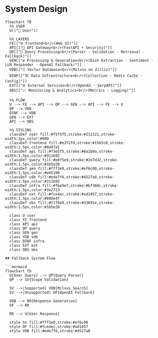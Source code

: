 # System Design

```mermaid
flowchart TB
  %% USER
  U(("👤 User"))

  %% LAYERS
  FE[["🌐 Frontend<br/>(Web UI)"]]
  API[["🚪 API Gateway<br/>(FastAPI + Security)"]]
  QP[["🧠 Query Processing<br/>(Parser · Validation · Retrieval · Fallback)"]]
  GEN[["⚙️ Processing & Generation<br/>(Dish Extraction · Sentiment · LLM Responder · OpenAI Fallback)"]]
  VDB[["🗄️ Vector Database<br/>(Milvus on Zilliz)"]]
  DINF[["🏗️ Data Infrastructure<br/>(Collection · Redis Cache · Config)"]]
  EXT[["🌐 External Services<br/>(OpenAI · SerpAPI)"]]
  OBS[["📈 Monitoring & Analytics<br/>(Metrics · Logging)"]]

  %% FLOW
  U --> FE --> API --> QP --> GEN --> API --> FE --> U
  QP --> VDB
  DINF --> VDB
  GEN --> EXT
  API --> OBS

  %% STYLING
  classDef user fill:#f5f5f5,stroke:#212121,stroke-width:2px,color:#000
  classDef frontend fill:#e3f2fd,stroke:#1565c0,stroke-width:1.5px,color:#0d47a1
  classDef api fill:#f3e5f5,stroke:#6a1b9a,stroke-width:1.5px,color:#311b92
  classDef query fill:#e8f5e9,stroke:#2e7d32,stroke-width:1.5px,color:#1b5e20
  classDef gen fill:#fff3e0,stroke:#ef6c00,stroke-width:1.5px,color:#e65100
  classDef vdb fill:#ede7f6,stroke:#4527a0,stroke-width:1.5px,color:#311b92
  classDef infra fill:#fbe9e7,stroke:#bf360c,stroke-width:1.5px,color:#3e2723
  classDef ext fill:#fce4ec,stroke:#ad1457,stroke-width:1.5px,color:#880e4f
  classDef obs fill:#f1f8e9,stroke:#33691e,stroke-width:1.5px,color:#1b5e20

  class U user
  class FE frontend
  class API api
  class QP query
  class GEN gen
  class VDB vdb
  class DINF infra
  class EXT ext
  class OBS obs

## Fallback System Flow

```mermaid
flowchart TD
  U[User Query] --> QP[Query Parser]
  QP --> SV{Scope Validation}
  
  SV -->|Supported| VDB[Milvus Search]
  SV -->|Unsupported| OF[OpenAI Fallback]
  
  VDB --> RR[Response Generation]
  OF --> RR
  
  RR --> U[User Response]
  
  style SV fill:#fff3e0,stroke:#ef6c00
  style OF fill:#fce4ec,stroke:#ad1457
  style VDB fill:#ede7f6,stroke:#4527a0
```
```
